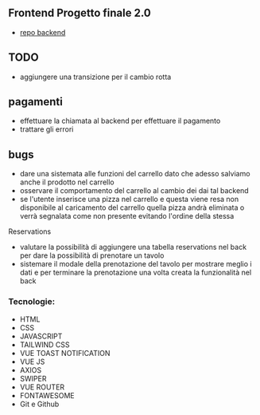 ## Frontend Progetto finale 2.0

- [repo backend](https://github.com/Francescodc92/pizzeria-backend-laravel-11)

## TODO

- aggiungere una transizione per il cambio rotta

## pagamenti

- effettuare la chiamata al backend per effettuare il pagamento
- trattare gli errori

## bugs

- dare una sistemata alle funzioni del carrello dato che adesso salviamo anche il prodotto nel carrello
- osservare il comportamento del carrello al cambio dei dai tal backend
- se l'utente inserisce una pizza nel carrello e questa viene resa non disponibile al caricamento del carrello quella pizza andrà eliminata o verrà segnalata come non presente evitando l'ordine della stessa

Reservations

- valutare la possibilità di aggiungere una tabella reservations nel back per dare la possibilità di prenotare un tavolo
- sistemare il modale della prenotazione del tavolo per mostrare meglio i dati e per terminare la prenotazione una volta creata la funzionalità nel back

### Tecnologie:

- HTML
- CSS
- JAVASCRIPT
- TAILWIND CSS
- VUE TOAST NOTIFICATION
- VUE JS
- AXIOS
- SWIPER
- VUE ROUTER
- FONTAWESOME
- Git e Github
